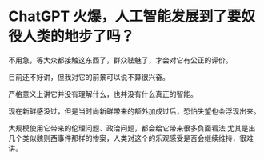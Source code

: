 # ChatGPT 火爆，人工智能发展到了要奴役人类的地步了吗？

不用急，等大众都接触这东西了，群众祛魅了，才会对它有公正的评价。

目前还不好讲，但我对它的前景可以说不算很兴奋。

严格意义上讲它并没有理解什么，也并没有什么真正的智能。

现在新鲜感没过，但是当时尚新鲜带来的额外加成过后，恐怕失望也会浮现出来。

大规模使用它带来的伦理问题、政治问题，都会给它带来很多负面看法 尤其是出几个类似魏则西事件那样的惨案，人类对这个的乐观感受是否会继续维持，很难讲。

